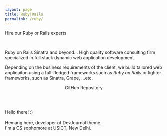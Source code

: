 ```yaml
---
layout: page
title: Ruby|Rails
permalink: /ruby/
---
```


<span class="page-tagline">Hire our Ruby or Rails experts</span>

<div class="post-content-download">
<p>
<br />
</p>
<div class="ruby">
Ruby on Rails
Sinatra and beyond...
High quality software consulting firm specialized in full stack dynamic web application development.

Depending on the business requirements of the client, we build tailored web applicaiton using a full-fledged frameworks such as <i>Ruby on Rails</i> or lighter frameworks, such as Sinatra, Grape, ...etc.
</div>
<center>GitHub Repository
<h2><a href="http://github.com/hemangsk/DevJournal"><i class="fa fa-github"></i></a></h2>
</center>
<div class="intro">
<br />
<p>
Hello there! :)
<br />
<br /> Hemang here, developer of <span class="small-site-title">DevJournal</span> theme.
<br /> I'm a CS sophomore at USICT, New Delhi.
<br />
<br />
<a href="http://facebook.com/hemangkr"><i class="fa fa-facebook"></i></a> &nbsp; &nbsp; &nbsp;<a href="http://github.com/hemangsk"><i class="fa fa-github"></i></a>
</p>
</div>

</div>

